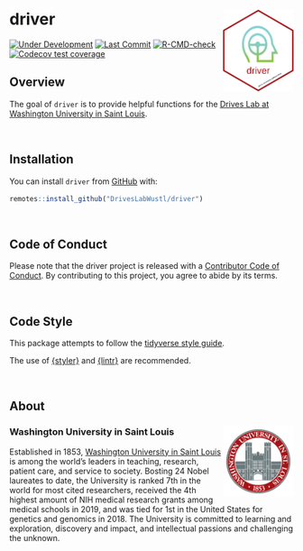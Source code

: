 
<!-- README.md is generated from README.Rmd. Please edit that file -->

# driver <img src="man/figures/driver_hex.png" align="right" width="125px" />

<!-- badges: start -->

[![Under
Development](https://img.shields.io/badge/status-under%20development-red.svg)](https://github.com/DrivesLabWustl/driver)
[![Last
Commit](https://img.shields.io/github/last-commit/DrivesLabWustl/driver.svg)](https://github.com/DrivesLabWustl/driver/commits/master)
[![R-CMD-check](https://github.com/RoeLabWustl/roelabr/workflows/R-CMD-check/badge.svg)](https://github.com/RoeLabWustl/roelabr/actions)
[![Codecov test
coverage](https://codecov.io/gh/RoeLabWustl/roelabr/branch/main/graph/badge.svg)](https://codecov.io/gh/RoeLabWustl/roelabr?branch=main)
<!-- badges: end -->

## Overview

The goal of `driver` is to provide helpful functions for the [Drives Lab
at Washington University in Saint
Louis](https://drivesproject.wustl.edu/).

<br />

## Installation

You can install `driver` from
[GitHub](https://github.com/DrivesLabWustl/driver) with:

``` r
remotes::install_github("DrivesLabWustl/driver")
```

<br />

## Code of Conduct

Please note that the driver project is released with a [Contributor Code
of
Conduct](https://contributor-covenant.org/version/2/0/CODE_OF_CONDUCT.html).
By contributing to this project, you agree to abide by its terms.

<br />

## Code Style

This package attempts to follow the [tidyverse style
guide](https://style.tidyverse.org/index.html).

The use of [{styler}](https://github.com/r-lib/styler) and
[{lintr}](https://github.com/r-lib/lintr) are recommended.

<br />

## About

### Washington University in Saint Louis <img src="man/figures/brookings_seal.png" align="right" width="125px"/>

Established in 1853, [Washington University in Saint
Louis](https://www.wustl.edu) is among the world’s leaders in teaching,
research, patient care, and service to society. Bosting 24 Nobel
laureates to date, the University is ranked 7th in the world for most
cited researchers, received the 4th highest amount of NIH medical
research grants among medical schools in 2019, and was tied for 1st in
the United States for genetics and genomics in 2018. The University is
committed to learning and exploration, discovery and impact, and
intellectual passions and challenging the unknown.
